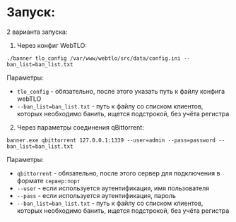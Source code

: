 # Запуск:

2 варианта запуска:

1. Через конфиг WebTLO:

```shell
./banner tlo_config /var/www/webtlo/src/data/config.ini --ban_list=ban_list.txt
```

Параметры:
 * `tlo_config` - обязательно, после этого указать путь к файлу конфига webTLO
 * `--ban_list=ban_list.txt` - путь к файлу со списком клиентов, которых необходимо банить, ищется подстрокой, без учёта регистра

2. Через параметры соединения qBittorrent:
```shell
banner.exe qbittorrent 127.0.0.1:1339 --user=admin --pass=password --ban_list=ban_list.txt 
```

Параметры:
 * `qbittorrent` - обязательно, после этого сервер для подключения в формате `сервер:порт`
 * `--user` - если используется аутентификация, имя пользователя
 * `--pass` - если используется аутентификация, пароль
 * `--ban_list=ban_list.txt` - путь к файлу со списком клиентов, которых необходимо банить, ищется подстрокой, без учёта регистра